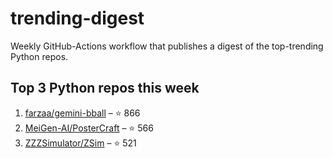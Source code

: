 # trending-digest

Weekly GitHub-Actions workflow that publishes a digest of the top-trending Python repos.

## Top 3 Python repos this week
<!-- trending:start -->
1. [farzaa/gemini-bball](https://github.com/farzaa/gemini-bball) – ⭐ 866
2. [MeiGen-AI/PosterCraft](https://github.com/MeiGen-AI/PosterCraft) – ⭐ 566
3. [ZZZSimulator/ZSim](https://github.com/ZZZSimulator/ZSim) – ⭐ 521
<!-- trending:end -->
